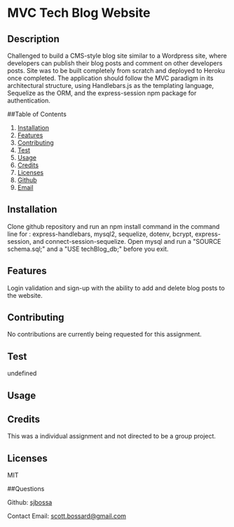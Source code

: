 # MVC Tech Blog Website

## Description
Challenged to build a CMS-style blog site similar to a Wordpress site, where developers can publish their blog posts and comment on other developers posts. Site was to be built completely from scratch and deployed to Heroku once completed. The application should follow the MVC paradigm in its architectural structure, using Handlebars.js as the templating language, Sequelize as the ORM, and the express-session npm package for authentication.

##Table of Contents
  1. [Installation](#installation)
  2. [Features](#features)
  3. [Contributing](#contributing)
  4. [Test](#test)
  5. [Usage](#usage)
  6. [Credits](#credits)
  7. [Licenses](#licenses)
  8. [Github](#github)
  9. [Email](#email)
  
## Installation
Clone github repository and run an npm install command in the command line for : express-handlebars, mysql2, sequelize, dotenv, bcrypt, express-session, and connect-session-sequelize. Open mysql and run a "SOURCE schema.sql;" and a "USE techBlog_db;" before you exit.

## Features
Login validation and sign-up with the ability to add and delete blog posts to the website.

## Contributing
No contributions are currently being requested for this assignment.

## Test
undefined

## Usage


## Credits
This was a individual assignment and not directed to be a group project.

## Licenses
MIT

##Questions

Github: [sjbossa](https://github.com/sjbossa)


Contact Email: scott.bossard@gmail.com


  